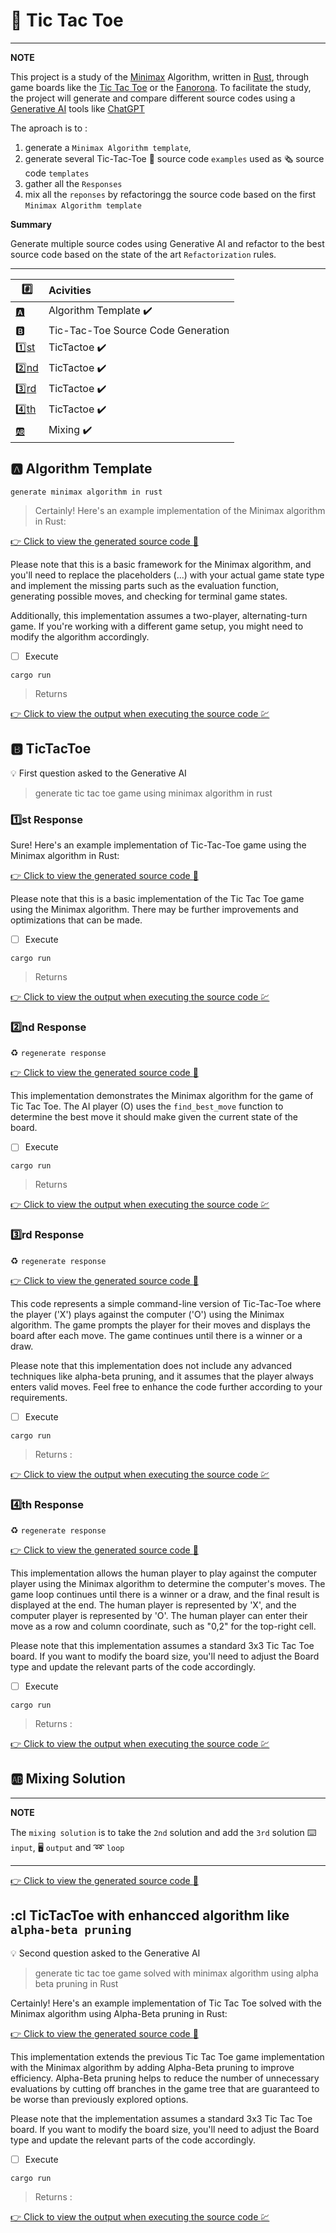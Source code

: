 # :abacus: Tic Tac Toe

---
**NOTE**

This project is a study of the [Minimax](https://en.wikipedia.org/wiki/Minimax) Algorithm, written in [Rust](https://www.rust-lang.org/), through game boards like the [Tic Tac Toe](https://en.wikipedia.org/wiki/Tic-tac-toe) or the [Fanorona](https://en.wikipedia.org/wiki/Fanorona). To facilitate the study, the project will generate and compare different source codes using a [Generative AI](https://en.wikipedia.org/wiki/Generative_artificial_intelligence) tools like [ChatGPT](https://chat.openai.com/)

The aproach is to :
1. generate a `Minimax Algorithm template`, 
2. generate several Tic-Tac-Toe :scroll: source code `examples` used as :newspaper_roll: source code `templates`
3. gather all the `Responses`
4. mix all the `reponses` by refactoringg the source code based on the first `Minimax Algorithm template`

**Summary**

Generate multiple source codes using Generative AI and refactor to the best source code based on the state of the art `Refactorization` rules.

---



| :hash:                         | Acivities                               |
|--------------------------------|:----------------------------------------|
| [:a:](#a-algorithm-template)   | Algorithm Template :heavy_check_mark:   |
| :b:                            | Tic-Tac-Toe Source Code Generation      |
| [:one:st](#onest-response)     | TicTactoe :heavy_check_mark:            |
| [:two:nd](#twond-response)     | TicTactoe :heavy_check_mark:            |
| [:three:rd](#threerd-response) | TicTactoe :heavy_check_mark:            |
| [:four:th](#fourth-response)   | TicTactoe :heavy_check_mark:            |
| [:ab:](#ab-mixing-solution)    | Mixing :heavy_check_mark:               |

## :a: Algorithm Template 


```
generate minimax algorithm in rust
```
> Certainly! Here's an example implementation of the Minimax algorithm in Rust:

[:point_right: Click to view the generated source code :scroll: ](.docs/a/CODE.md)

Please note that this is a basic framework for the Minimax algorithm, and you'll need to replace the placeholders (...) with your actual game state type and implement the missing parts such as the evaluation function, generating possible moves, and checking for terminal game states.

Additionally, this implementation assumes a two-player, alternating-turn game. If you're working with a different game setup, you might need to modify the algorithm accordingly.

- [ ] Execute

```
cargo run
```
> Returns

[:point_right: Click to view the output when executing the source code :chart: ](.docs/a/OUTPUT.md)

## :b: TicTacToe

:bulb: First question asked to the Generative AI

> generate tic tac toe game using minimax algorithm in rust

### :one:st Response

Sure! Here's an example implementation of Tic-Tac-Toe game using the Minimax algorithm in Rust:

[:point_right: Click to view the generated source code :scroll: ](.docs/1/CODE.md)

Please note that this is a basic implementation of the Tic Tac Toe game using the Minimax algorithm. There may be further improvements and optimizations that can be made.

- [ ] Execute

```
cargo run
```
> Returns

[:point_right: Click to view the output when executing the source code :chart: ](.docs/1/OUTPUT.md)

### :two:nd Response

:recycle: `regenerate response`

[:point_right: Click to view the generated source code :scroll: ](.docs/2/CODE.md)

This implementation demonstrates the Minimax algorithm for the game of Tic Tac Toe. The AI player (O) uses the `find_best_move` function to determine the best move it should make given the current state of the board.

- [ ] Execute

```
cargo run
```
> Returns

[:point_right: Click to view the output when executing the source code :chart: ](.docs/2/OUTPUT.md)

### :three:rd Response

:recycle: `regenerate response`

[:point_right: Click to view the generated source code :scroll: ](.docs/3/CODE.md)

This code represents a simple command-line version of Tic-Tac-Toe where the player ('X') plays against the computer ('O') using the Minimax algorithm. The game prompts the player for their moves and displays the board after each move. The game continues until there is a winner or a draw.

Please note that this implementation does not include any advanced techniques like alpha-beta pruning, and it assumes that the player always enters valid moves. Feel free to enhance the code further according to your requirements.

- [ ] Execute

```
cargo run
```
> Returns :

[:point_right: Click to view the output when executing the source code :chart: ](.docs/3/OUTPUT.md)


### :four:th Response

:recycle: `regenerate response`

[:point_right: Click to view the generated source code :scroll: ](.docs/4/CODE.md)

This implementation allows the human player to play against the computer player using the Minimax algorithm to determine the computer's moves. The game loop continues until there is a winner or a draw, and the final result is displayed at the end. The human player is represented by 'X', and the computer player is represented by 'O'. The human player can enter their move as a row and column coordinate, such as "0,2" for the top-right cell.

Please note that this implementation assumes a standard 3x3 Tic Tac Toe board. If you want to modify the board size, you'll need to adjust the Board type and update the relevant parts of the code accordingly.

- [ ] Execute

```
cargo run
```
> Returns :

[:point_right: Click to view the output when executing the source code :chart: ](.docs/4/OUTPUT.md)

## :ab: Mixing Solution

---
**NOTE**

The `mixing solution` is to take the `2nd` solution and add the `3rd` solution :keyboard: `input`, :desktop_computer: `output` and :loop: `loop` 

---


[:point_right: Click to view the generated source code :scroll: ](.docs/ab/CODE.md)


## :cl TicTacToe with enhancced algorithm like `alpha-beta pruning`

:bulb: Second question asked to the Generative AI

> generate tic tac toe game solved with minimax algorithm using alpha beta pruning in Rust 

Certainly! Here's an example implementation of Tic Tac Toe solved with the Minimax algorithm using Alpha-Beta pruning in Rust:

[:point_right: Click to view the generated source code :scroll: ](.docs/5/CODE.md)

This implementation extends the previous Tic Tac Toe game implementation with the Minimax algorithm by adding Alpha-Beta pruning to improve efficiency. Alpha-Beta pruning helps to reduce the number of unnecessary evaluations by cutting off branches in the game tree that are guaranteed to be worse than previously explored options.

Please note that the implementation assumes a standard 3x3 Tic Tac Toe board. If you want to modify the board size, you'll need to adjust the Board type and update the relevant parts of the code accordingly.

- [ ] Execute

```
cargo run
```
> Returns :

[:point_right: Click to view the output when executing the source code :chart: ](.docs/5/OUTPUT.md)

